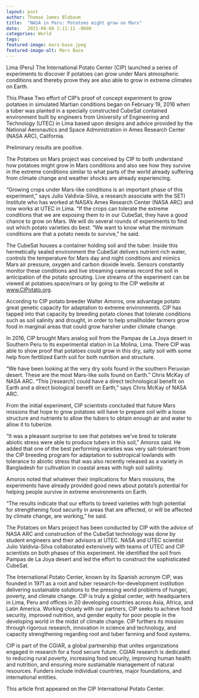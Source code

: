 ```yaml
---
layout: post 
author: Thomas James Blobaum 
title:  "NASA in Peru: Potatoes might grow on Mars"
date:   2021-08-08 1:11:11 -0600
categories: World
tags: 
featured-image: mars-base.jpeg
featured-image-alt: Mars Base 
---
```

Lima (Peru) The International Potato Center (CIP) launched a series of experiments to discover if potatoes can grow under Mars atmospheric conditions and thereby prove they are also able to grow in extreme climates on Earth.

This Phase Two effort of CIP’s proof of concept experiment to grow potatoes in simulated Martian conditions began on February 19, 2016 when a tuber was planted in a specially constructed CubeSat contained environment built by engineers from University of Engineering and Technology (UTEC) in Lima based upon designs and advice provided by the National Aeronautics and Space Administration in Ames Research Center (NASA ARC), California. 

Preliminary results are positive.

The Potatoes on Mars project was conceived by CIP to both understand how potatoes might grow in Mars conditions and also see how they survive in the extreme conditions similar to what parts of the world already suffering from climate change and weather shocks are already experiencing.

“Growing crops under Mars-like conditions is an important phase of this experiment,” says Julio Valdivia-Silva, a research associate with the SETI Institute who has worked at NASA’s Ames Research Center (NASA ARC) and now works at UTEC in Lima. “If the crops can tolerate the extreme conditions that we are exposing them to in our CubeSat, they have a good chance to grow on Mars. We will do several rounds of experiments to find out which potato varieties do best. “We want to know what the minimum conditions are that a potato needs to survive,” he said.

The CubeSat houses a container holding soil and the tuber. Inside this hermetically sealed environment the CubeSat delivers nutrient rich water, controls the temperature for Mars day and night conditions and mimics Mars air pressure, oxygen and carbon dioxide levels. Sensors constantly monitor these conditions and live streaming cameras record the soil in anticipation of the potato sprouting. Live streams of the experiment can be viewed at potatoes.space/mars or by going to the CIP website at www.CIPotato.org.

According to CIP potato breeder Walter Amoros, one advantage potato great genetic capacity for adaptation to extreme environments. CIP has tapped into that capacity by breeding potato clones that tolerate conditions such as soil salinity and drought, in order to help smallholder farmers grow food in marginal areas that could grow harsher under climate change.

In 2016, CIP brought Mars analog soil from the Pampas de La Joya desert in Southern Peru to its experimental station in La Molina, Lima. There CIP was able to show proof that potatoes could grow in this dry, salty soil with some help from fertilized Earth soil for both nutrition and structure.

“We have been looking at the very dry soils found in the southern Peruvian desert. These are the most Mars-like soils found on Earth.” Chris McKay of NASA ARC. “This [research] could have a direct technological benefit on Earth and a direct biological benefit on Earth,” says Chris McKay of NASA ARC.

From the initial experiment, CIP scientists concluded that future Mars missions that hope to grow potatoes will have to prepare soil with a loose structure and nutrients to allow the tubers to obtain enough air and water to allow it to tuberize.

“It was a pleasant surprise to see that potatoes we’ve bred to tolerate abiotic stress were able to produce tubers in this soil,” Amoros said. He added that one of the best performing varieties was very salt-tolerant from the CIP breeding program for adaptation to subtropical lowlands with tolerance to abiotic stress that was also recently released as a variety in Bangladesh for cultivation in coastal areas with high soil salinity.

Amoros noted that whatever their implications for Mars missions, the experiments have already provided good news about potato’s potential for helping people survive in extreme environments on Earth.

“The results indicate that our efforts to breed varieties with high potential for strengthening food security in areas that are affected, or will be affected by climate change, are working,” he said.

The Potatoes on Mars project has been conducted by CIP with the advice of NASA ARC and construction of the CubeSat technology was done by student engineers and their advisors at UTEC. NASA and UTEC scientist Julio Valdivia-Silva collaborated extensively with teams of UTEC and CIP scientists on both phases of this experiment. He identified the soil from Pampas de La Joya desert and led the effort to construct the sophisticated CubeSat.

The International Potato Center, known by its Spanish acronym CIP, was founded in 1971 as a root and tuber research-for-development institution delivering sustainable solutions to the pressing world problems of hunger, poverty, and climate change. CIP is truly a global center, with headquarters in Lima, Peru and offices in 20 developing countries across Asia, Africa, and Latin America. Working closely with our partners, CIP seeks to achieve food security, improved nutrition, and gender equity for poor people in the developing world in the midst of climate change. CIP furthers its mission through rigorous research, innovation in science and technology, and capacity strengthening regarding root and tuber farming and food systems.

CIP is part of the CGIAR, a global partnership that unites organizations engaged in research for a food secure future. CGIAR research is dedicated to reducing rural poverty, increasing food security, improving human health and nutrition, and ensuring more sustainable management of natural resources. Funders include individual countries, major foundations, and international entities.

This article first appeared on the CIP International Potato Center.  

<a href="https://cipotato.org/blog/indicators-show-potatoes-can-grow-mars/" data-iframely-url></a>

